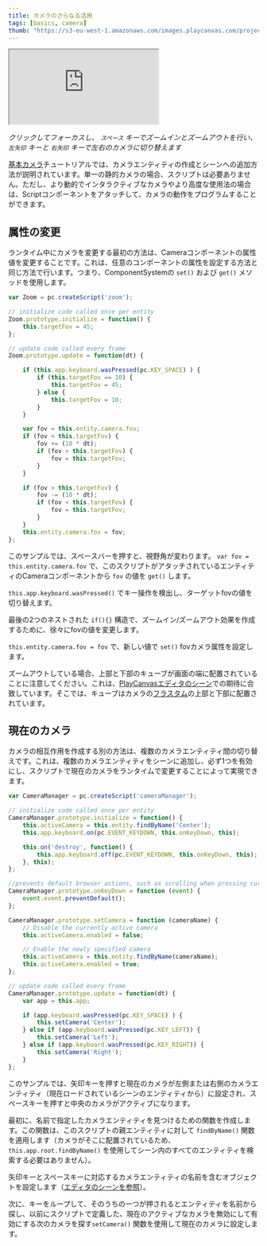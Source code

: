 ```yaml
---
title: カメラのさらなる活用
tags: [basics, camera]
thumb: "https://s3-eu-west-1.amazonaws.com/images.playcanvas.com/projects/12/405835/E7331A-image-75.jpg"
---
```


<div className="iframe-container">
    <iframe src="https://playcanv.as/p/5yUf1fvg/" title="More Cameras" allow="camera; microphone; xr-spatial-tracking; fullscreen" allowfullscreen></iframe>
</div>

*クリックしてフォーカスし、 `スペース` キーでズームインとズームアウトを行い、 `左矢印` キーと `右矢印` キーで左右のカメラに切り替えます*

[基本カメラ][1]チュートリアルでは、カメラエンティティの作成とシーンへの追加方法が説明されています。単一の静的カメラの場合、スクリプトは必要ありません。ただし、より動的でインタラクティブなカメラやより高度な使用法の場合は、Scriptコンポーネントをアタッチして、カメラの動作をプログラムすることができます。

## 属性の変更

ランタイム中にカメラを変更する最初の方法は、Cameraコンポーネントの属性値を変更することです。これは、任意のコンポーネントの属性を設定する方法と同じ方法で行います。つまり、ComponentSystemの `set()` および `get()` メソッドを使用します。

```javascript
var Zoom = pc.createScript('zoom');

// initialize code called once per entity
Zoom.prototype.initialize = function() {
    this.targetFov = 45;
};

// update code called every frame
Zoom.prototype.update = function(dt) {

    if (this.app.keyboard.wasPressed(pc.KEY_SPACE) ) {
        if (this.targetFov == 10) {
            this.targetFov = 45;
        } else {
            this.targetFov = 10;
        }
    }

    var fov = this.entity.camera.fov;
    if (fov < this.targetFov) {
        fov += (10 * dt);
        if (fov > this.targetFov) {
            fov = this.targetFov;
        }
    }

    if (fov > this.targetFov) {
        fov -= (10 * dt);
        if (fov < this.targetFov) {
            fov = this.targetFov;
        }
    }
    this.entity.camera.fov = fov;
};

```

このサンプルでは、スペースバーを押すと、視野角が変わります。 `var fov = this.entity.camera.fov` で、このスクリプトがアタッチされているエンティティのCameraコンポーネントから `fov` の値を `get()` します。

`this.app.keyboard.wasPressed()` でキー操作を検出し、ターゲットfovの値を切り替えます。

最後の2つのネストされた `if(){}` 構造で、ズームイン/ズームアウト効果を作成するために、徐々にfovの値を変更します。

`this.entity.camera.fov = fov` で、新しい値で `set()` fovカメラ属性を設定します。

ズームアウトしている場合、上部と下部のキューブが画面の端に配置されていることに注意してください。これは、[PlayCanvasエディタのシーン][3]での期待に合致しています。そこでは、キューブはカメラの[フラスタム][2]の上部と下部に配置されています。

## 現在のカメラ

カメラの相互作用を作成する別の方法は、複数のカメラエンティティ間の切り替えです。これは、複数のカメラエンティティをシーンに追加し、必ず1つを有効にし、スクリプトで現在のカメラをランタイムで変更することによって実現できます。

```javascript
var CameraManager = pc.createScript('cameraManager');

// initialize code called once per entity
CameraManager.prototype.initialize = function() {
    this.activeCamera = this.entity.findByName('Center');
    this.app.keyboard.on(pc.EVENT_KEYDOWN, this.onKeyDown, this);

    this.on('destroy', function() {
        this.app.keyboard.off(pc.EVENT_KEYDOWN, this.onKeyDown, this);
    }, this);
};

//prevents default browser actions, such as scrolling when pressing cursor keys
CameraManager.prototype.onKeyDown = function (event) {
    event.event.preventDefault();
};

CameraManager.prototype.setCamera = function (cameraName) {
    // Disable the currently active camera
    this.activeCamera.enabled = false;

    // Enable the newly specified camera
    this.activeCamera = this.entity.findByName(cameraName);
    this.activeCamera.enabled = true;
};

// update code called every frame
CameraManager.prototype.update = function(dt) {
    var app = this.app;

    if (app.keyboard.wasPressed(pc.KEY_SPACE) ) {
        this.setCamera('Center');
    } else if (app.keyboard.wasPressed(pc.KEY_LEFT)) {
        this.setCamera('Left');
    } else if (app.keyboard.wasPressed(pc.KEY_RIGHT)) {
        this.setCamera('Right');
    }
};
```

このサンプルでは、矢印キーを押すと現在のカメラが左側または右側のカメラエンティティ（現在ロードされているシーンのエンティティから）に設定され、スペースキーを押すと中央のカメラがアクティブになります。

最初に、名前で指定したカメラエンティティを見つけるための関数を作成します。この関数は、このスクリプトの親エンティティに対して `findByName()` 関数を適用します（カメラがそこに配置されているため、`this.app.root.findByName()` を使用してシーン内のすべてのエンティティを検索する必要はありません）。

矢印キーとスペースキーに対応するカメラエンティティの名前を含むオブジェクトを設定します（[エディタのシーンを参照][3]）。

次に、キーをループして、そのうちの一つが押されるとエンティティを名前から探し、以前にスクリプトで定義した、現在のアクティブなカメラを無効にして有効にする次のカメラを探す`setCamera()` 関数を使用して現在のカメラに設定します。

[1]: /tutorials/basic-cameras/
[2]: https://en.wikipedia.org/wiki/Frustum
[3]: https://playcanvas.com/editor/scene/440116
